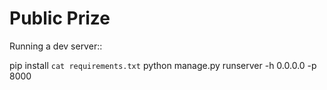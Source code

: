 Public Prize
===========

Running a dev server::

  pip install `cat requirements.txt`
  python manage.py runserver -h 0.0.0.0 -p 8000
